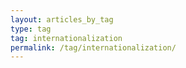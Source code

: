 ```yaml
---
layout: articles_by_tag
type: tag
tag: internationalization
permalink: /tag/internationalization/
---
```

